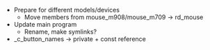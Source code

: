 - Prepare for different models/devices
	- Move members from mouse_m908/mouse_m709 → rd_mouse
- Update main program
	- Rename, make symlinks?
- _c_button_names → private + const reference
